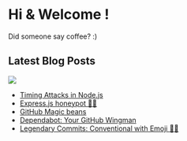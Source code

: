 # Hi & Welcome !

Did someone say coffee? :)

## Latest Blog Posts
<a href="https://dev.to/silentwatcher_95"><img src="https://img.shields.io/badge/dev.to-0A0A0A?style=for-the-badge&logo=devdotto&logoColor=white"/></a>

<!-- BLOG-POST-LIST:START -->
- [Timing Attacks in Node.js](https://dev.to/silentwatcher_95/timing-attacks-in-nodejs-4pmb)
- [Express.js honeypot 🍯🐝](https://dev.to/silentwatcher_95/expressjs-honeypot-296l)
- [GitHub Magic beans](https://dev.to/silentwatcher_95/github-magic-beans-37ho)
- [Dependabot: Your GitHub Wingman](https://dev.to/silentwatcher_95/dependabot-your-github-wingman-4k4m)
- [Legendary Commits: Conventional with Emoji 👑😵](https://dev.to/silentwatcher_95/legendary-commits-conventional-with-emoji-1371)
<!-- BLOG-POST-LIST:END -->
